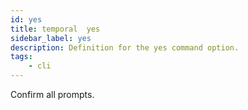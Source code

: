 ```yaml
---
id: yes
title: temporal  yes
sidebar_label: yes
description: Definition for the yes command option.
tags:
	- cli
---
```


 Confirm all prompts.
